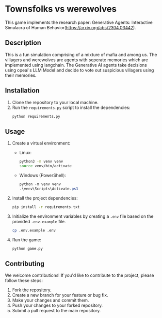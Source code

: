 # Townsfolks vs werewolves 

This game implements the research paper: Generative Agents: Interactive Simulacra of Human Behavior(https://arxiv.org/abs/2304.03442).

## Description
This is a fun simulation comprising of a mixture of mafia and among us. The villagers and werewolves are agents with seperate memories which are implemented using langchain. The Generative AI agents take decisions using opeai's LLM Model and decide to vote out suspicious villagers using their memories.

## Installation
1. Clone the repository to your local machine.
2. Run the `requirements.py` script to install the dependencies:
    ```bash
    python requirements.py
    ```

## Usage
1. Create a virtual environment:
    - Linux:
      ```bash
      python3 -m venv venv
      source venv/bin/activate
      ```
    - Windows (PowerShell):
      ```powershell
      python -m venv venv
      .\venv\Scripts\Activate.ps1
      ```

2. Install the project dependencies:
    ```bash
    pip install -r requirements.txt    
    ```

3. Initialize the environment variables by creating a `.env` file based on the provided `.env.example` file.
    ```bash
    cp .env.example .env
    ```

4. Run the game:
    ```bash
    python game.py
    ```

## Contributing
We welcome contributions! If you'd like to contribute to the project, please follow these steps:
1. Fork the repository.
2. Create a new branch for your feature or bug fix.
3. Make your changes and commit them.
4. Push your changes to your forked repository.
5. Submit a pull request to the main repository.

